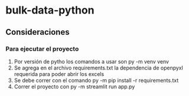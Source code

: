 # bulk-data-python

## Consideraciones

### Para ejecutar el proyecto

1. Por versión de pytho los comandos a usar son py -m venv venv
2. Se agrega en el archivo requirements.txt la dependencia de openpyxl requerida para poder abrir los excels
3. Se debe correr con el comando py -m pip install -r requirements.txt
4. Correr el proyecto con py -m streamlit run app.py
